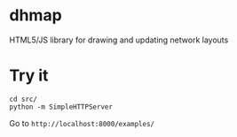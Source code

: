 dhmap
=====

HTML5/JS library for drawing and updating network layouts

# Try it

    cd src/
    python -m SimpleHTTPServer

Go to `http://localhost:8000/examples/`
